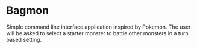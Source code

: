 # Bagmon
Simple command line interface application inspired by Pokemon. The user will be asked to select a starter monster to battle other monsters in a turn based setting.
